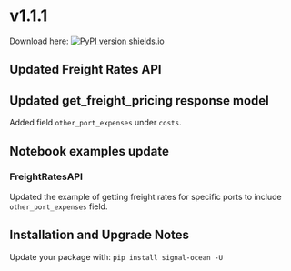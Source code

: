 # v1.1.1
Download here: [![PyPI version shields.io](https://img.shields.io/pypi/v/signal-ocean.svg)](https://pypi.python.org/pypi/signal-ocean/)


## Updated Freight Rates API 
## Updated get_freight_pricing response model
Added field `other_port_expenses` under `costs`.

## Notebook examples update

### FreightRatesAPI
Updated the example of getting freight rates for specific ports to include `other_port_expenses` field.


## Installation and Upgrade Notes
Update your package with:
`pip install signal-ocean -U`